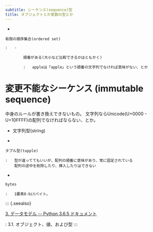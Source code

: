 ```yaml
---
subtitle: シーケンス(sequence)型
title: オブジェクトとか変数の型とか
---
```


-   

    有限の順序集合(ordered set)

    :   -   

            順番がある(大小など比較できるかはともかく)

            :   appleは「apple」という順番の文字列でなければ意味がない、とか

変更不能なシーケンス (immutable sequence)
=========================================

中身のルールが書き換えできないもの。 文字列ならUnicode(U+0000 -
U+10FFFF)の配列でなければならない、とか。

-   文字列型(string)

-   

    タプル型(tupple)

    :   型が違っててもいいが、配列の順番に意味があり、常に固定されている
        配列の途中を削除したり、挿入したりはできない

-   

    bytes

    :   1要素8-bitバイト。

::: {.seealso}

[3. データモデル -- Python 3.6.5 ドキュメント](https://docs.python.jp/3/reference/datamodel.html#the-standard-type-hierarchy)

:   3.1. オブジェクト、値、および型
:::
